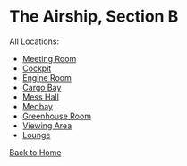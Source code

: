 # The Airship, Section B

All Locations:
* [Meeting Room](https://astrea49.github.io/PD-Season-2-Archive/section_b/Danganronpa_%20Prospective%20Despair%20-%20The%20Airship%2C%20Section%20B%20(KG)%20-%20meeting-room%20%5B819244177568563240%5D.html)
* [Cockpit](https://astrea49.github.io/PD-Season-2-Archive/section_b/Danganronpa_%20Prospective%20Despair%20-%20The%20Airship%2C%20Section%20B%20(KG)%20-%20cockpit%20%5B819244415335792701%5D.html)
* [Engine Room](https://astrea49.github.io/PD-Season-2-Archive/section_b/Danganronpa_%20Prospective%20Despair%20-%20The%20Airship%2C%20Section%20B%20(KG)%20-%20engine-room%20%5B819244665277775892%5D.html)
* [Cargo Bay](https://astrea49.github.io/PD-Season-2-Archive/section_b/Danganronpa_%20Prospective%20Despair%20-%20The%20Airship%2C%20Section%20B%20(KG)%20-%20cargo-bay%20%5B819245305298944000%5D.html)
* [Mess Hall](https://astrea49.github.io/PD-Season-2-Archive/section_b/Danganronpa_%20Prospective%20Despair%20-%20The%20Airship%2C%20Section%20B%20(KG)%20-%20mess-hall%20%5B834783082011033660%5D.html)
* [Medbay](https://astrea49.github.io/PD-Season-2-Archive/section_b/Danganronpa_%20Prospective%20Despair%20-%20The%20Airship%2C%20Section%20B%20(KG)%20-%20medbay%20%5B834931957237415967%5D.html)
* [Greenhouse Room](https://astrea49.github.io/PD-Season-2-Archive/section_b/Danganronpa_%20Prospective%20Despair%20-%20The%20Airship%2C%20Section%20B%20(KG)%20-%20greenhouse-room%20%5B838212202019684393%5D.html)
* [Viewing Area](https://astrea49.github.io/PD-Season-2-Archive/section_b/Danganronpa_%20Prospective%20Despair%20-%20The%20Airship%2C%20Section%20B%20(KG)%20-%20viewing-area%20%5B838212323448455189%5D.html)
* [Lounge](https://astrea49.github.io/PD-Season-2-Archive/section_b/Danganronpa_%20Prospective%20Despair%20-%20The%20Airship%2C%20Section%20B%20(KG)%20-%20lounge%20%5B838212422938132530%5D.html)

[Back to Home](https://astrea49.github.io/PD-Season-2-Archive/)
